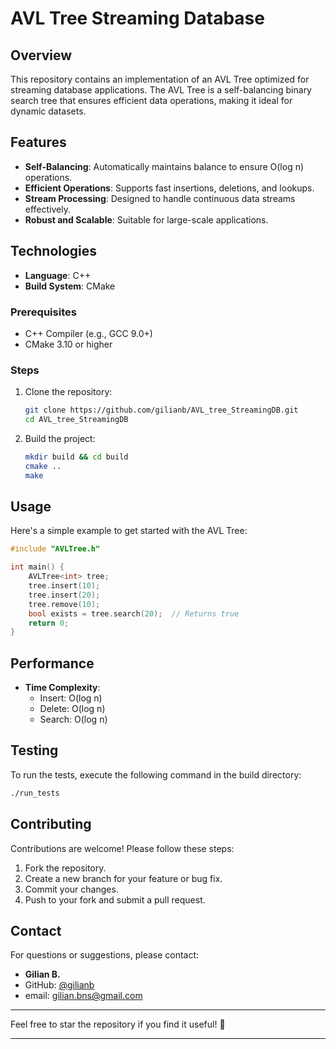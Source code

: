 

# AVL Tree Streaming Database

## Overview

This repository contains an implementation of an AVL Tree optimized for streaming database applications. The AVL Tree is a self-balancing binary search tree that ensures efficient data operations, making it ideal for dynamic datasets.

## Features

- **Self-Balancing**: Automatically maintains balance to ensure O(log n) operations.
- **Efficient Operations**: Supports fast insertions, deletions, and lookups.
- **Stream Processing**: Designed to handle continuous data streams effectively.
- **Robust and Scalable**: Suitable for large-scale applications.

## Technologies

- **Language**: C++
- **Build System**: CMake


### Prerequisites

- C++ Compiler (e.g., GCC 9.0+)
- CMake 3.10 or higher

### Steps

1. Clone the repository:
   ```bash
   git clone https://github.com/gilianb/AVL_tree_StreamingDB.git
   cd AVL_tree_StreamingDB
   ```

2. Build the project:
   ```bash
   mkdir build && cd build
   cmake ..
   make
   ```

## Usage

Here's a simple example to get started with the AVL Tree:

```cpp
#include "AVLTree.h"

int main() {
    AVLTree<int> tree;
    tree.insert(10);
    tree.insert(20);
    tree.remove(10);
    bool exists = tree.search(20);  // Returns true
    return 0;
}
```

## Performance

- **Time Complexity**:
  - Insert: O(log n)
  - Delete: O(log n)
  - Search: O(log n)

## Testing

To run the tests, execute the following command in the build directory:

```bash
./run_tests
```

## Contributing

Contributions are welcome! Please follow these steps:

1. Fork the repository.
2. Create a new branch for your feature or bug fix.
3. Commit your changes.
4. Push to your fork and submit a pull request.


## Contact

For questions or suggestions, please contact:

- **Gilian B.**
- GitHub: [@gilianb](https://github.com/gilianb)
- email: gilian.bns@gmail.com

---

Feel free to star the repository if you find it useful! 🌟

---
